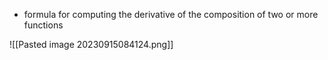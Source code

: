 
- formula for computing the derivative of the composition of two or more functions

![[Pasted image 20230915084124.png]]
